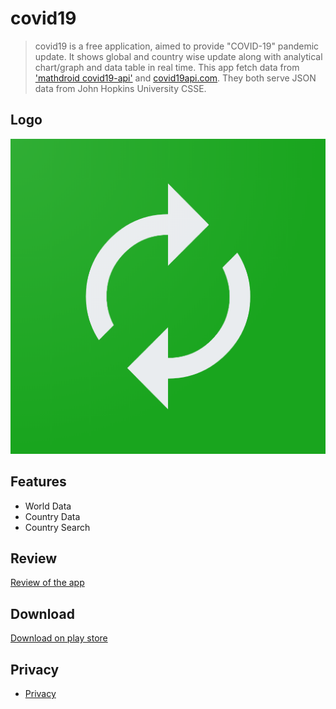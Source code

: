 # covid19
>covid19 is a free application, aimed to provide "COVID-19" pandemic update. It shows global and country wise update along with analytical chart/graph and data table in real time. This app fetch data from ['mathdroid covid19-api'](https://github.com/mathdroid/covid-19-api) and [covid19api.com](https://covid19api.com/). They both serve JSON data from John Hopkins University CSSE.

## Logo
![logo](/assets/images/web_hi_res_512.png)

## Features
* World Data
* Country Data
* Country Search

## Review
[Review of the app](https://www.youtube.com/watch?v=lEmWeVygv-k)


## Download
[Download on play store](https://play.google.com)


## Privacy
* [Privacy](privace.md)
